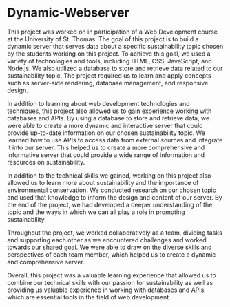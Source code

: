 # Dynamic-Webserver

This project was worked on in participation of a Web Development course at the University of St. Thomas. The goal of this project is to build a dynamic server that serves data about a specific sustainability topic chosen by the students working on this project. To achieve this goal, we used a variety of technologies and tools, including HTML, CSS, JavaScript, and Node.js. We also utilized a database to store and retrieve data related to our sustainability topic. The project required us to learn and apply concepts such as server-side rendering, database management, and responsive design. 

In addition to learning about web development technologies and techniques, this project also allowed us to gain experience working with databases and APIs. By using a database to store and retrieve data, we were able to create a more dynamic and interactive server that could provide up-to-date information on our chosen sustainability topic. We learned how to use APIs to access data from external sources and integrate it into our server. This helped us to create a more comprehensive and informative server that could provide a wide range of information and resources on sustainability. 

In addition to the technical skills we gained, working on this project also allowed us to learn more about sustainability and the importance of environmental conservation. We conducted research on our chosen topic and used that knowledge to inform the design and content of our server. By the end of the project, we had developed a deeper understanding of the topic and the ways in which we can all play a role in promoting sustainability.

Throughout the project, we worked collaboratively as a team, dividing tasks and supporting each other as we encountered challenges and worked towards our shared goal. We were able to draw on the diverse skills and perspectives of each team member, which helped us to create a dynamic and comprehensive server.

Overall, this project was a valuable learning experience that allowed us to combine our technical skills with our passion for sustainability as well as providing us valuable experience in working with databases and APIs, which are essential tools in the field of web development.
